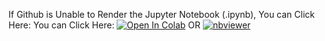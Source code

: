If Github is Unable to Render the Jupyter Notebook (.ipynb), 
You can Click Here: 
You can Click Here: [![Open In Colab](https://colab.research.google.com/assets/colab-badge.svg)](https://colab.research.google.com/github/AjinkyaChavan9/RGB-Color-Classifier-with-Deep-Learning-using-Keras-and-Tensorflow/blob/master/Dataset%20Creator/Color_Dataset_Creator.ipynb)
OR
[![nbviewer](https://raw.githubusercontent.com/jupyter/design/master/logos/Badges/nbviewer_badge.svg)](https://nbviewer.jupyter.org/github/AjinkyaChavan9/RGB-Color-Classifier-with-Deep-Learning-using-Keras-and-Tensorflow/blob/master/Dataset%20Creator/Color_Dataset_Creator.ipynb)
